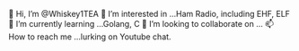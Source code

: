 👋 Hi, I’m @Whiskey1TEA
 👀 I’m interested in ...Ham Radio, including EHF, ELF
 🌱 I’m currently learning ...Golang, C
 💞️ I’m looking to collaborate on ...
 📫 How to reach me ...lurking on Youtube chat.

<!---
Whiskey1TEA/Whiskey1TEA is a ✨ special ✨ repository because its `README.md` (this file) appears on your GitHub profile.
You can click the Preview link to take a look at your changes.
--->
